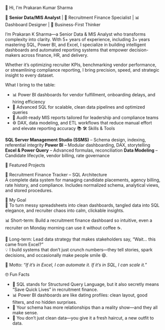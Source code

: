 👋 Hi, I'm Prakaran Kumar Sharma

🎯 **Senior Data/MIS Analyst** | 💼 Recruitment Finance Specialist | 📊 Dashboard Designer | 🧠 Business-First Thinker

I’m Prakaran K Sharma—a Senior Data & MIS Analyst who transforms complexity into clarity. With 5+ years of experience, including 3+ years mastering SQL, Power BI, and Excel, I specialize in building intelligent dashboards and automated reporting systems that empower decision-makers across finance, HR, and delivery.

Whether it’s optimizing recruiter KPIs, benchmarking vendor performance, or streamlining compliance reporting, I bring precision, speed, and strategic insight to every dataset.

What I bring to the table:
- 📊 Power BI dashboards for vendor fulfillment, onboarding delays, and hiring efficiency
- 🧠 Advanced SQL for scalable, clean data pipelines and optimized queries
- 🔎 Audit-ready MIS reports tailored for leadership and compliance teams
- ⚙️ DAX, data modeling, and ETL workflows that reduce manual effort and elevate reporting accuracy
📚 🛠️ Skills & Tools

**SQL Server Management Studio (SSMS)** – Schema design, indexing, referential integrity
**Power BI** – Modular dashboarding, DAX, storytelling
**Excel & Power Query** – Advanced formulas, reconciliation
**Data Modeling** – Candidate lifecycle, vendor billing, rate governance

📂 Featured Projects

🔹 Recruitment Finance Tracker – SQL Architecture  
A complete data system for managing candidate placements, agency billing, rate history, and compliance. Includes normalized schema, analytical views, and stored procedures.  

🎯 My Goal  
🚀 To turn messy spreadsheets into clean dashboards, tangled data into SQL elegance, and recruiter chaos into calm, clickable insights.  

📊 Short-term: Build a recruitment finance dashboard so intuitive, even a recruiter on Monday morning can use it without coffee ☕.  

🧠 Long-term: Lead data strategy that makes stakeholders say, “Wait… this came from Excel?”  
💡 I build systems that don’t just crunch numbers—they tell stories, spark decisions, and occasionally make people smile 😄.  

📌 Motto: *“If it’s in Excel, I can automate it. If it’s in SQL, I can scale it.”*


🤓 Fun Facts 

- 🧠 SQL stands for Structured Query Language, but it also secretly means “Save Quick Lives” in recruitment finance.
- 📊 Power BI dashboards are like dating profiles: clean layout, good filters, and no hidden surprises.
- 🧠 Your schema has more relationships than a reality show—and they all make sense.
- 🧹 You don’t just clean data—you give it a fresh haircut, a new outfit to data.
